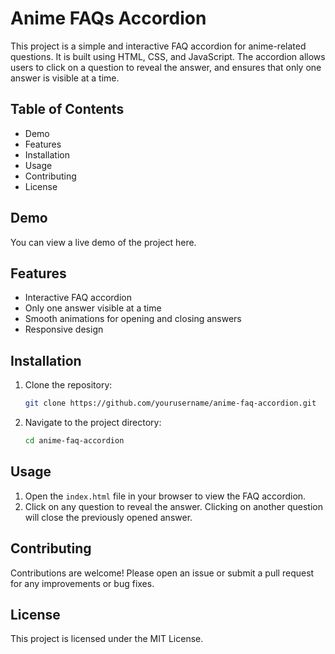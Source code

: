 # Anime FAQs Accordion

This project is a simple and interactive FAQ accordion for anime-related questions. It is built using HTML, CSS, and JavaScript. The accordion allows users to click on a question to reveal the answer, and ensures that only one answer is visible at a time.

## Table of Contents

- Demo
- Features
- Installation
- Usage
- Contributing
- License

## Demo

You can view a live demo of the project here.

## Features

- Interactive FAQ accordion
- Only one answer visible at a time
- Smooth animations for opening and closing answers
- Responsive design

## Installation

1. Clone the repository:
    ```bash
    git clone https://github.com/yourusername/anime-faq-accordion.git
    ```
2. Navigate to the project directory:
    ```bash
    cd anime-faq-accordion
    ```

## Usage

1. Open the `index.html` file in your browser to view the FAQ accordion.
2. Click on any question to reveal the answer. Clicking on another question will close the previously opened answer.

## Contributing

Contributions are welcome! Please open an issue or submit a pull request for any improvements or bug fixes.

## License

This project is licensed under the MIT License.
